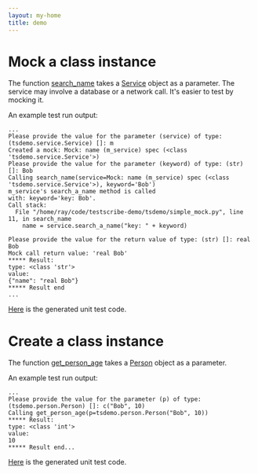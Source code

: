 ```yaml
---
layout: my-home
title: demo
---
```

# <a name="mock-class-instance"></a>Mock a class instance
The function [search_name](https://github.com/HappyRay/testscribe-demo/blob/main/tsdemo/simple_mock.py) takes a [Service](https://github.com/HappyRay/testscribe-demo/blob/main/tsdemo/service.py) object as a parameter.
The service may involve a database or a network call.
It's easier to test by mocking it.

An example test run output:

```text
...
Please provide the value for the parameter (service) of type: (tsdemo.service.Service) []: m
Created a mock: Mock: name (m_service) spec (<class 'tsdemo.service.Service'>)
Please provide the value for the parameter (keyword) of type: (str) []: Bob
Calling search_name(service=Mock: name (m_service) spec (<class 'tsdemo.service.Service'>), keyword='Bob')
m_service's search_a_name method is called
with: keyword='key: Bob'.
Call stack:
  File "/home/ray/code/testscribe-demo/tsdemo/simple_mock.py", line 11, in search_name
    name = service.search_a_name("key: " + keyword)

Please provide the value for the return value of type: (str) []: real Bob
Mock call return value: 'real Bob'
***** Result:
type: <class 'str'>
value:
{"name": "real Bob"}
***** Result end
...
```

[Here](https://github.com/HappyRay/testscribe-demo/blob/main/tests/generated/tsdemo/test_simple_mock_g.py) 
is the generated unit test code.

# <a name="create-class-instance"></a>Create a class instance
The function [get_person_age](https://github.com/HappyRay/testscribe-demo/blob/main/tsdemo/create_object.py) takes a 
[Person](https://github.com/HappyRay/testscribe-demo/blob/main/tsdemo/person.py) object as a parameter.

An example test run output:

```text
...
Please provide the value for the parameter (p) of type: (tsdemo.person.Person) []: c("Bob", 10)
Calling get_person_age(p=tsdemo.person.Person("Bob", 10))
***** Result:
type: <class 'int'>
value:
10
***** Result end...
```

[Here](https://github.com/HappyRay/testscribe-demo/blob/main/tests/generated/tsdemo/test_create_object_g.py)
is the generated unit test code.
